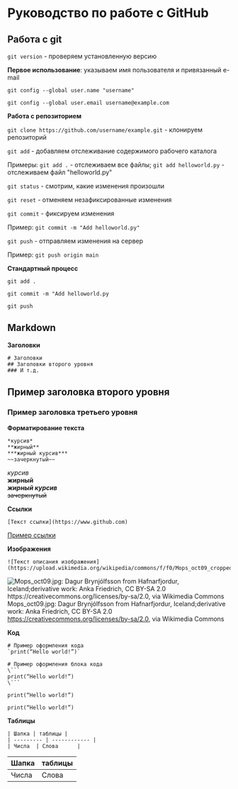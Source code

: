 # Руководство по работе с GitHub

## Работа с git
`git version` - проверяем установленную версию

**Первое использование**: указываем имя пользователя и привязанный e-mail

`git config --global user.name "username"`

`git config --global user.email username@example.com`

**Работа с репозиторием**

`git clone https://github.com/username/example.git` - клонируем репозиторий

`git add` - добавляем отслеживание содержимого рабочего каталога

Примеры: `git add .` - отслеживаем все файлы; `git add helloworld.py` - отслеживаем файл "helloworld.py"

`git status` - смотрим, какие изменения произошли

`git reset` - отменяем незафиксированные изменения

`git commit` - фиксируем изменения

Пример: `git commit -m "Add helloworld.py"`

`git push` - отправляем изменения на сервер

Пример: `git push origin main`

**Стандартный процесс**

`git add .`

`git commit -m "Add helloworld.py`

`git push`

## Markdown

**Заголовки**

```
# Заголовки
## Заголовки второго уровня
### И т.д.
```
## Пример заголовка второго уровня
### Пример заголовка третьего уровня

**Форматирование текста**

```
*курсив*  
**жирный**  
***жирный курсив***  
~~зачеркнутый~~
```

*курсив*  
**жирный**  
***жирный курсив***  
~~зачеркнутый~~

**Ссылки**

```
[Текст ссылки](https://www.github.com)
```

[Пример ссылки](https://www.github.com)

**Изображения**

```
![Текст описания изображения](https://upload.wikimedia.org/wikipedia/commons/f/f0/Mops_oct09_cropped2.jpg)
```
![Mops_oct09.jpg: Dagur Brynjólfsson from Hafnarfjordur, Iceland;derivative work: Anka Friedrich, CC BY-SA 2.0 <https://creativecommons.org/licenses/by-sa/2.0>, via Wikimedia Commons](https://upload.wikimedia.org/wikipedia/commons/f/f0/Mops_oct09_cropped2.jpg)
Mops_oct09.jpg: Dagur Brynjólfsson from Hafnarfjordur, Iceland;derivative work: Anka Friedrich, CC BY-SA 2.0 <https://creativecommons.org/licenses/by-sa/2.0>, via Wikimedia Commons

**Код**

```
# Пример оформления кода
`print(“Hello world!”)`

# Пример оформления блока кода
\```
print(“Hello world!”)
\``` 
```

`print(“Hello world!”)`

```
print(“Hello world!”)
``` 

**Таблицы**

```
| Шапка | таблицы |
| --------- | ------------ |
| Числа  | Слова      |
```

| Шапка | таблицы |
| ----- | ------- |
| Числа | Слова   |
